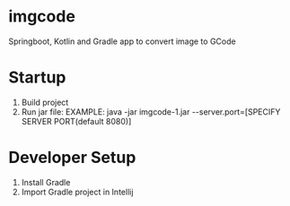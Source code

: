 # imgcode
Springboot, Kotlin and Gradle app to convert image to GCode

# Startup
1. Build project
2. Run jar file:
   EXAMPLE: java -jar imgcode-1.jar --server.port=[SPECIFY SERVER PORT(default 8080)] 

# Developer Setup
1. Install Gradle
2. Import Gradle project in Intellij